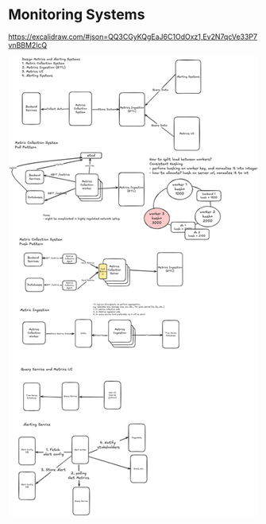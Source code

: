 # Monitoring Systems

https://excalidraw.com/#json=QQ3CGyKQgEaJ6C1OdOxz1,Ev2N7qcVe33P7vnBBM2lcQ

![image](./monitoring-systems.png)
